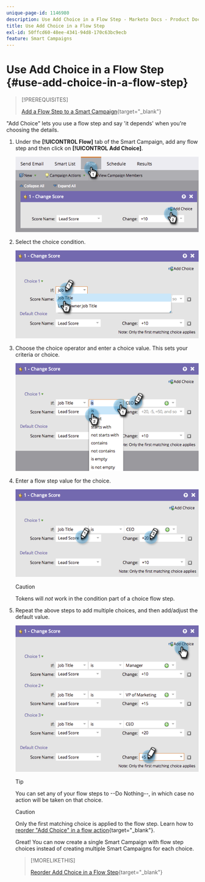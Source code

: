 ```yaml
---
unique-page-id: 1146980
description: Use Add Choice in a Flow Step - Marketo Docs - Product Documentation
title: Use Add Choice in a Flow Step
exl-id: 50ffcd60-48ee-4341-94d8-170c63bc9ecb
feature: Smart Campaigns
---
```

# Use Add Choice in a Flow Step {#use-add-choice-in-a-flow-step}

>[!PREREQUISITES]
>
>[Add a Flow Step to a Smart Campaign](/help/marketo/product-docs/core-marketo-concepts/smart-campaigns/flow-actions/add-a-flow-step-to-a-smart-campaign.md){target="_blank"}

"Add Choice" lets you use a flow step and say 'it depends' when you're choosing the details.

1. Under the **[!UICONTROL Flow]** tab of the Smart Campaign, add any flow step and then click on **[!UICONTROL Add Choice]**.

   ![](assets/image2014-9-22-11-3a58-3a20.png)

1. Select the choice condition.

   ![](assets/image2014-9-22-11-3a58-3a50.png)

1. Choose the choice operator and enter a choice value. This sets your criteria or choice.

   ![](assets/image2014-9-22-11-3a58-3a54.png)

1. Enter a flow step value for the choice.

   ![](assets/image2014-9-22-11-3a58-3a57.png)

   >[!CAUTION]
   >
   >Tokens will _not_ work in the condition part of a choice flow step.

1. Repeat the above steps to add multiple choices, and then add/adjust the default value.

   ![](assets/image2014-9-22-11-3a58-3a59.png)

   >[!TIP]
   >
   >You can set any of your flow steps to --Do Nothing--, in which case no action will be taken on that choice.

   >[!CAUTION]
   >
   >Only the first matching choice is applied to the flow step. Learn how to [reorder "Add Choice" in a flow action](/help/marketo/product-docs/core-marketo-concepts/smart-campaigns/flow-actions/reorder-add-choice-in-a-flow-step.md){target="_blank"}.

   Great! You can now create a single Smart Campaign with flow step choices instead of creating multiple Smart Campaigns for each choice.

   >[!MORELIKETHIS]
   >
   >[Reorder Add Choice in a Flow Step](/help/marketo/product-docs/core-marketo-concepts/smart-campaigns/flow-actions/reorder-add-choice-in-a-flow-step.md){target="_blank"}
